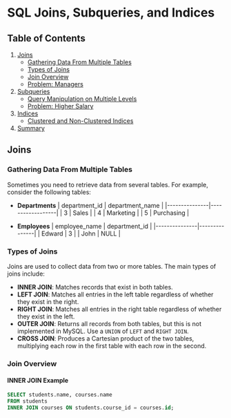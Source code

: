 # SQL Joins, Subqueries, and Indices

## Table of Contents
1. [Joins](#joins)
   - [Gathering Data From Multiple Tables](#gathering-data-from-multiple-tables)
   - [Types of Joins](#types-of-joins)
   - [Join Overview](#join-overview)
   - [Problem: Managers](#problem-managers)
2. [Subqueries](#subqueries)
   - [Query Manipulation on Multiple Levels](#query-manipulation-on-multiple-levels)
   - [Problem: Higher Salary](#problem-higher-salary)
3. [Indices](#indices)
   - [Clustered and Non-Clustered Indices](#clustered-and-non-clustered-indices)
4. [Summary](#summary)

## Joins

### Gathering Data From Multiple Tables
Sometimes you need to retrieve data from several tables. For example, consider the following tables:

- **Departments**
  | department_id | department_name |
  |---------------|------------------|
  | 3             | Sales            |
  | 4             | Marketing        |
  | 5             | Purchasing       |

- **Employees**
  | employee_name | department_id |
  |---------------|---------------|
  | Edward        | 3             |
  | John          | NULL          |

### Types of Joins
Joins are used to collect data from two or more tables. The main types of joins include:

- **INNER JOIN**: Matches records that exist in both tables.
- **LEFT JOIN**: Matches all entries in the left table regardless of whether they exist in the right.
- **RIGHT JOIN**: Matches all entries in the right table regardless of whether they exist in the left.
- **OUTER JOIN**: Returns all records from both tables, but this is not implemented in MySQL. Use a `UNION` of `LEFT` and `RIGHT JOIN`.
- **CROSS JOIN**: Produces a Cartesian product of the two tables, multiplying each row in the first table with each row in the second.

### Join Overview
#### INNER JOIN Example
```sql
SELECT students.name, courses.name
FROM students
INNER JOIN courses ON students.course_id = courses.id;

